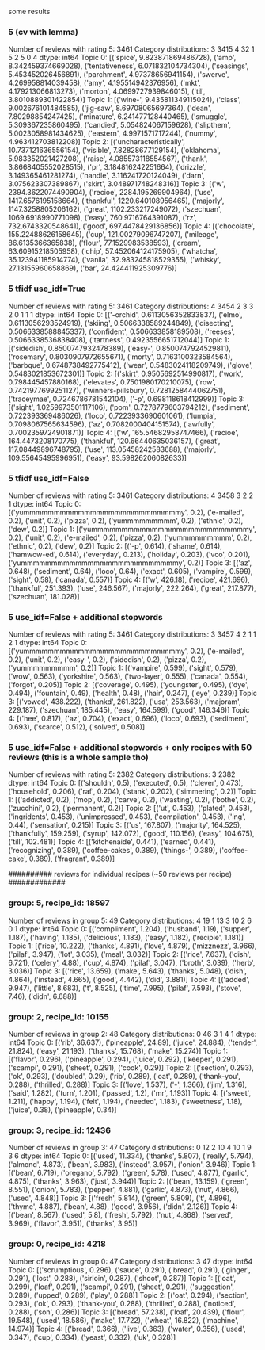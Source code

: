 some results

### 5 (cv with lemma) ###
Number of reviews with rating 5: 3461
Category distributions: 
 3    3415
4      32
1       5
2       5
0       4
dtype: int64
Topic 0:
[('spice', 9.823871869486728), ('amp', 8.342459374669028), ('tentativeness', 6.071832104734304), ('seasings', 5.453452026456891), ('parchment', 4.97378656941154), ('swerve', 4.269958814039458), ('amy', 4.195514942376956), ('mkt', 4.179213066813273), ('morton', 4.0699727939846015), ('til', 3.8010889301422854)]
Topic 1:
[('wine-', 9.435811349115024), ('class', 9.002676101484585), ('jig-saw', 8.69708065697364), ('dean', 7.80298854247425), ('minature', 6.241477128440465), ('smuggle', 5.309367235860495), ('candied', 5.054824067159628), ('slipthem', 5.0023058981434625), ('eastern', 4.9971571717244), ('nummy', 4.963412703812208)]
Topic 2:
[('uncharacteristically', 10.737121636556154), ('visible', 7.82828677129154), ('oklahoma', 5.983352021427208), ('raise', 4.085573118554567), ('thank', 3.8668405552028515), ('pr', 3.184816242251664), ('drizzle', 3.149365461281274), ('handle', 3.116241720124049), ('darn', 3.075623307389867), ('skirt', 3.048971748248316)]
Topic 3:
[('w', 2394.3622074490904), ('recioe', 2284.195269904964), ('use', 1417.6576195158664), ('thankful', 1220.640108956465), ('majorly', 1147.3258805206162), ('great', 1102.233217249072), ('szechuan', 1069.6918990771098), ('easy', 760.9716764391087), ('rz', 732.6743320548641), ('good', 697.4478429136856)]
Topic 4:
[('chocolate', 155.22488626158645), ('cup', 121.00279096747207), ('mileage', 86.6135366365838), ('flour', 77.1529983538593), ('cream', 63.60915218505958), ('chip', 57.452064124175905), ('whatcha', 35.123941185914774), ('vanila', 32.983245818529355), ('whisky', 27.13155960658869), ('bar', 24.424411925309776)]



### 5 tfidf use_idf=True ###
Number of reviews with rating 5: 3461
Category distributions: 
 4    3454
2       3
3       2
0       1
1       1
dtype: int64
Topic 0:
[('-orchid', 0.6113056352833837), ('elmo', 0.6113056293524919), ('skiing', 0.5066338589244849), ('disecting', 0.5066338588845337), ('confident', 0.506633858189508), ('reeses', 0.5066338536838408), ('tartness', 0.4923556651712044)]
Topic 1:
[('sidedish', 0.8500747932478389), ('easy-', 0.8500747924529811), ('rosemary', 0.8030907972655671), ('morty', 0.7163100323584564), ('barbque', 0.6748738492775412), ('wear', 0.5483024118209749), ('glove', 0.5483021853672301)]
Topic 2:
[('skirt', 0.9505692514990817), ('work', 0.798445457880168), ('elevates', 0.7501980170210075), ('row', 0.7421977699251127), ('winners-pillsbury', 0.7281258444062751), ('traceymae', 0.7246786781542104), ('-p', 0.698118618412999)]
Topic 3:
[('sight', 1.0259973501117106), ('pom', 0.7278779603794212), ('sediment', 0.722393369486026), ('loco', 0.7223933690601061), ('lumpia', 0.7098067565634596), ('az', 0.7082000404151574), ('awfully', 0.7002359724901871)]
Topic 4:
[('w', 165.54682958747466), ('recioe', 164.4473208170775), ('thankful', 120.66440635036157), ('great', 117.08449896748795), ('use', 113.05458242583688), ('majorly', 109.55645495996951), ('easy', 93.59826206082633)]





### 5 tfidf use_idf=False ###
Number of reviews with rating 5: 3461
Category distributions: 
 4    3458
3       2
2       1
dtype: int64
Topic 0:
[('yummmmmmmmmmmmmmmmmmmmmmmmmmy', 0.2), ('e-mailed', 0.2), ('unit', 0.2), ('pizza', 0.2), ('yummmmmmmmm', 0.2), ('ethnic', 0.2), ('dew', 0.2)]
Topic 1:
[('yummmmmmmmmmmmmmmmmmmmmmmmmmy', 0.2), ('unit', 0.2), ('e-mailed', 0.2), ('pizza', 0.2), ('yummmmmmmmm', 0.2), ('ethnic', 0.2), ('dew', 0.2)]
Topic 2:
[('-p', 0.614), ('shame', 0.614), ('hamwow-ed', 0.614), ('everyday', 0.213), ('holiday', 0.203), ('vco', 0.201), ('yummmmmmmmmmmmmmmmmmmmmmmmmmy', 0.2)]
Topic 3:
[('az', 0.648), ('sediment', 0.64), ('loco', 0.64), ('exact', 0.605), ('vampire', 0.599), ('sight', 0.58), ('canada', 0.557)]
Topic 4:
[('w', 426.18), ('recioe', 421.696), ('thankful', 251.393), ('use', 246.567), ('majorly', 222.264), ('great', 217.877), ('szechuan', 181.028)]





### 5 use_idf=False + additional stopwords ###
Number of reviews with rating 5: 3461
Category distributions: 
 3    3457
4       2
1       1
2       1
dtype: int64
Topic 0:
[('yummmmmmmmmmmmmmmmmmmmmmmmmmy', 0.2), ('e-mailed', 0.2), ('unit', 0.2), ('easy-', 0.2), ('sidedish', 0.2), ('pizza', 0.2), ('yummmmmmmmm', 0.2)]
Topic 1:
[('vampire', 0.599), ('sight', 0.579), ('wow', 0.563), ('yorkshire', 0.563), ('two-layer', 0.555), ('canada', 0.554), ('forgot', 0.205)]
Topic 2:
[('coverage', 0.495), ('youngster', 0.495), ('dye', 0.494), ('fountain', 0.49), ('health', 0.48), ('hair', 0.247), ('eye', 0.239)]
Topic 3:
[('vowed', 438.222), ('thankd', 261.822), ('usa', 253.563), ('majoram', 229.187), ('szechuan', 185.445), ('easy', 164.599), ('good', 146.346)]
Topic 4:
[('hee', 0.817), ('az', 0.704), ('exact', 0.696), ('loco', 0.693), ('sediment', 0.693), ('scarce', 0.512), ('solved', 0.508)]





### 5 use_idf=False + additional stopwords + only recipes with 50 reviews (this is a whole sample tho) ###
Number of reviews with rating 5: 2382
Category distributions: 
 3    2382
dtype: int64
Topic 0:
[('shouldn', 0.5), ('executed', 0.5), ('clever', 0.473), ('household', 0.206), ('raf', 0.204), ('stank', 0.202), ('simmering', 0.2)]
Topic 1:
[('addicted', 0.2), ('mop', 0.2), ('carve', 0.2), ('wasting', 0.2), ('bothe', 0.2), ('zucchini', 0.2), ('permanent', 0.2)]
Topic 2:
[('ut', 0.453), ('plated', 0.453), ('ingridents', 0.453), ('unimpressed', 0.453), ('compilation', 0.453), ('ing', 0.44), ('sensation', 0.215)]
Topic 3:
[('us', 167.807), ('majority', 164.525), ('thankfully', 159.259), ('syrup', 142.072), ('good', 110.156), ('easy', 104.675), ('till', 102.481)]
Topic 4:
[('kitchenaide', 0.441), ('earned', 0.441), ('recognizing', 0.389), ('coffee-cakes', 0.389), ('things-', 0.389), ('coffee-cake', 0.389), ('fragrant', 0.389)]






########## reviews for individual recipes (~50 reviews per recipe) #############
### group: 5, recipe_id: 18597 ###
Number of reviews in group 5: 49
Category distributions: 
 4    19
1    13
3    10
2     6
0     1
dtype: int64
Topic 0:
[('compliment', 1.204), ('husband', 1.19), ('supper', 1.187), ('having', 1.185), ('delicious', 1.183), ('easy', 1.182), ('recipie', 1.181)]
Topic 1:
[('rice', 10.222), ('thanks', 4.891), ('love', 4.879), ('mizznezz', 3.966), ('pilaf', 3.947), ('lot', 3.035), ('meal', 3.032)]
Topic 2:
[('rice', 7.637), ('dish', 6.721), ('celery', 4.88), ('cup', 4.874), ('pilaf', 3.047), ('broth', 3.039), ('herb', 3.036)]
Topic 3:
[('rice', 13.659), ('make', 5.643), ('thanks', 5.048), ('dish', 4.864), ('instead', 4.665), ('good', 4.442), ('did', 3.881)]
Topic 4:
[('added', 9.947), ('little', 8.683), ('t', 8.525), ('time', 7.995), ('pilaf', 7.593), ('stove', 7.46), ('didn', 6.688)]


### group: 2, recipe_id: 10155 ###
Number of reviews in group 2: 48
Category distributions: 
 0    46
3     1
4     1
dtype: int64
Topic 0:
[('rib', 36.637), ('pineapple', 24.89), ('juice', 24.884), ('tender', 21.824), ('easy', 21.193), ('thanks', 15.768), ('make', 15.274)]
Topic 1:
[('flavor', 0.296), ('pineapple', 0.294), ('juice', 0.292), ('keeper', 0.291), ('scampi', 0.291), ('sheet', 0.291), ('cook', 0.29)]
Topic 2:
[('section', 0.293), ('ok', 0.293), ('doubled', 0.29), ('rib', 0.289), ('oat', 0.289), ('thank-you', 0.288), ('thrilled', 0.288)]
Topic 3:
[('love', 1.537), ('-', 1.366), ('jim', 1.316), ('said', 1.282), ('turn', 1.201), ('passed', 1.2), ('mr', 1.193)]
Topic 4:
[('sweet', 1.211), ('happy', 1.194), ('felt', 1.194), ('needed', 1.183), ('sweetness', 1.18), ('juice', 0.38), ('pineapple', 0.34)]

### group: 3, recipe_id: 12436 ###
Number of reviews in group 3: 47
Category distributions: 
 0    12
2    10
4    10
1     9
3     6
dtype: int64
Topic 0:
[('used', 11.334), ('thanks', 5.807), ('really', 5.794), ('almond', 4.873), ('bean', 3.983), ('instead', 3.957), ('onion', 3.946)]
Topic 1:
[('bean', 6.719), ('oregano', 5.792), ('green', 5.78), ('used', 4.877), ('garlic', 4.875), ('thanks', 3.963), ('just', 3.944)]
Topic 2:
[('bean', 13.159), ('green', 8.551), ('onion', 5.783), ('pepper', 4.881), ('garlic', 4.873), ('nut', 4.866), ('used', 4.848)]
Topic 3:
[('fresh', 5.814), ('green', 5.809), ('t', 4.896), ('thyme', 4.887), ('bean', 4.88), ('good', 3.956), ('didn', 2.126)]
Topic 4:
[('bean', 8.567), ('used', 5.8), ('fresh', 5.792), ('nut', 4.868), ('served', 3.969), ('flavor', 3.951), ('thanks', 3.95)]


### group: 0, recipe_id: 4218 ###
Number of reviews in group 0: 47
Category distributions: 
 3    47
dtype: int64
Topic 0:
[('scrumptious', 0.296), ('sauce', 0.291), ('bread', 0.291), ('ginger', 0.291), ('lost', 0.288), ('sirloin', 0.287), ('shoot', 0.287)]
Topic 1:
[('oat', 0.299), ('loaf', 0.291), ('scampi', 0.291), ('sheet', 0.291), ('suggestion', 0.289), ('upped', 0.289), ('play', 0.288)]
Topic 2:
[('oat', 0.294), ('section', 0.293), ('ok', 0.293), ('thank-you', 0.288), ('thrilled', 0.288), ('noticed', 0.288), ('son', 0.286)]
Topic 3:
[('bread', 57.238), ('loaf', 20.439), ('flour', 19.548), ('used', 18.586), ('make', 17.722), ('wheat', 16.822), ('machine', 14.974)]
Topic 4:
[('bread', 0.366), ('live', 0.363), ('water', 0.356), ('used', 0.347), ('cup', 0.334), ('yeast', 0.332), ('uk', 0.328)]


